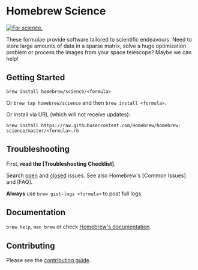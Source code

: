 # Homebrew Science
[![For science.](http://i.imgur.com/Bswp1.png)](http://xkcd.com/585)

These formulae provide software tailored to scientific endeavours. Need to store
large amounts of data in a sparse matrix, solve a huge optimization problem or
process the images from your space telescope? Maybe we can help!

## Getting Started
`brew install homebrew/science/<formula>`

Or `brew tap homebrew/science` and then `brew install <formula>`.

Or install via URL (which will not receive updates):

```
brew install https://raw.githubusercontent.com/Homebrew/homebrew-science/master/<formula>.rb
```

## Troubleshooting
First, **read the [Troubleshooting Checklist]**.

Search [open] and [closed] issues. See also Homebrew's  [Common Issues] and [FAQ].

**Always** use `brew gist-logs <formula>` to post full logs.

## Documentation
`brew help`, `man brew` or check [Homebrew's documentation](https://github.com/Homebrew/homebrew/tree/master/share/doc/homebrew#readme).

## Contributing
Please see the [contributing guide](https://github.com/Homebrew/homebrew-science/blob/master/CONTRIBUTING.md).

[open]: https://github.com/Homebrew/homebrew-science/issues?state=open
[closed]: https://github.com/Homebrew/homebrew-science/issues?state=closed